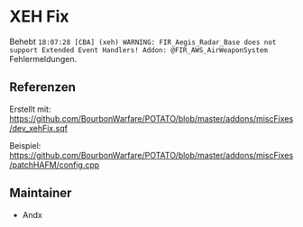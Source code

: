 # XEH Fix

Behebt `18:07:28 [CBA] (xeh) WARNING: FIR_Aegis_Radar_Base does not support Extended Event Handlers! Addon: @FIR_AWS_AirWeaponSystem` Fehlermeldungen.

## Referenzen

Erstellt mit:
<https://github.com/BourbonWarfare/POTATO/blob/master/addons/miscFixes/dev_xehFix.sqf>

Beispiel:
<https://github.com/BourbonWarfare/POTATO/blob/master/addons/miscFixes/patchHAFM/config.cpp>

## Maintainer

- Andx
